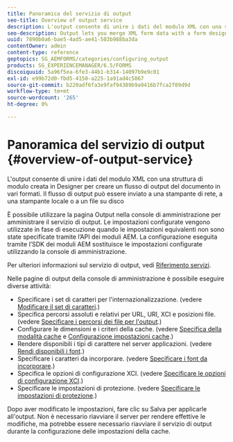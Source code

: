 ```yaml
---
title: Panoramica del servizio di output
seo-title: Overview of output service
description: L'output consente di unire i dati del modulo XML con una struttura di modulo creata in Designer per creare un flusso di output del documento in vari formati.
seo-description: Output lets you merge XML form data with a form design created in Designer to create a document output stream in various formats.
uuid: 7890b0a6-bae5-4ad5-ae41-503b988ba3da
contentOwner: admin
content-type: reference
geptopics: SG_AEMFORMS/categories/configuring_output
products: SG_EXPERIENCEMANAGER/6.5/FORMS
discoiquuid: 5a96f5ea-6fe3-44b1-b314-14097b9e9c01
exl-id: e99b72d0-fbd5-4150-a225-1a91ad4c5867
source-git-commit: b220adf6fa3e9faf94389b9a9416b7fca2f89d9d
workflow-type: tm+mt
source-wordcount: '265'
ht-degree: 0%

---
```


# Panoramica del servizio di output {#overview-of-output-service}

L&#39;output consente di unire i dati del modulo XML con una struttura di modulo creata in Designer per creare un flusso di output del documento in vari formati. Il flusso di output può essere inviato a una stampante di rete, a una stampante locale o a un file su disco

È possibile utilizzare la pagina Output nella console di amministrazione per amministrare il servizio di output. Le impostazioni configurate vengono utilizzate in fase di esecuzione quando le impostazioni equivalenti non sono state specificate tramite l’API dei moduli AEM. La configurazione eseguita tramite l’SDK dei moduli AEM sostituisce le impostazioni configurate utilizzando la console di amministrazione.

Per ulteriori informazioni sul servizio di output, vedi [Riferimento servizi](https://www.adobe.com/go/learn_aemforms_services_61).

Nelle pagine di output della console di amministrazione è possibile eseguire diverse attività:

* Specificare i set di caratteri per l&#39;internazionalizzazione. (vedere [Modificare il set di caratteri](/help/forms/using/admin-help/change-character-set.md#change-the-character-set).)
* Specifica percorsi assoluti e relativi per URL, URI, XCI e posizioni file. (vedere [Specificare i percorsi dei file per l&#39;output](/help/forms/using/admin-help/specify-file-locations-output.md#specify-file-locations-for-output).)
* Configurare le dimensioni e i criteri della cache. (vedere [Specifica della modalità cache](/help/forms/using/admin-help/configuring-caching-output.md#specifying-the-cache-mode) e [Configurazione impostazioni cache](/help/forms/using/admin-help/configuring-caching-output.md#configuring-cache-settings).)
* Rendere disponibili i tipi di carattere nel server applicazioni. (vedere [Rendi disponibili i font](/help/forms/using/admin-help/make-fonts-available.md#make-fonts-available).)
* Specificare i caratteri da incorporare. (vedere [Specificare i font da incorporare](/help/forms/using/admin-help/specify-fonts-embed.md#specify-fonts-to-embed).)
* Specifica le opzioni di configurazione XCI. (vedere [Specificare le opzioni di configurazione XCI](/help/forms/using/admin-help/specify-xci-configuration-options.md#specify-xci-configuration-options).)
* Specificare le impostazioni di protezione. (vedere [Specificare le impostazioni di protezione](/help/forms/using/admin-help/specify-security-settings.md#specify-security-settings).)

Dopo aver modificato le impostazioni, fare clic su Salva per applicarle all&#39;output. Non è necessario riavviare il server per rendere effettive le modifiche, ma potrebbe essere necessario riavviare il servizio di output durante la configurazione delle impostazioni della cache.
